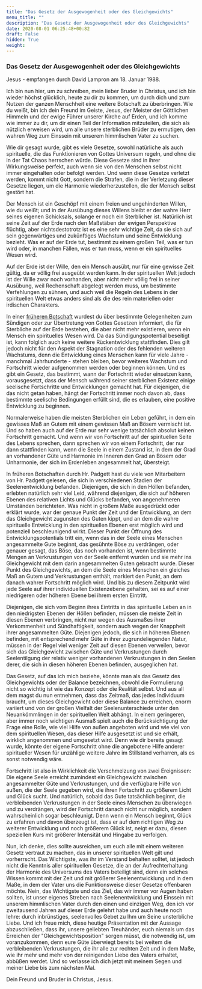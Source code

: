 ```yaml
---
title: "Das Gesetz der Ausgewogenheit oder des Gleichgewichts"
menu_title: ""
description: "Das Gesetz der Ausgewogenheit oder des Gleichgewichts"
date: 2020-08-01 06:25:48+00:82
draft: False
hidden: True
weight:
---
```

### Das Gesetz der Ausgewogenheit oder des Gleichgewichts

Jesus - empfangen durch David Lampron am 18. Januar 1988.

Ich bin nun hier, um zu schreiben, mein lieber Bruder in Christus, und ich bin wieder höchst glücklich, heute zu dir zu kommen, um durch dich und zum Nutzen der ganzen Menschheit eine weitere Botschaft zu überbringen. Wie du weißt, bin ich dein Freund im Geiste, Jesus, der Meister der Göttlichen Himmeln und der ewige Führer unserer Kirche auf Erden, und ich komme wie immer zu dir, um dir einen Teil der Information mitzuteilen, die sich als nützlich erweisen wird, um alle unsere sterblichen Brüder zu ermutigen, den wahren Weg zum Einssein mit unserem himmlischen Vater zu suchen.

Wie dir gesagt wurde, gibt es viele Gesetze, sowohl natürliche als auch spirituelle, die das Funktionieren von Gottes Universum regeln, und ohne die in der Tat Chaos herrschen würde. Diese Gesetze sind in ihrer Wirkungsweise perfekt, auch wenn sie von den Menschen selbst nicht immer eingehalten oder befolgt werden. Und wenn diese Gesetze verletzt werden, kommt nicht Gott, sondern die Strafen, die in der Verletzung dieser Gesetze liegen, um die Harmonie wiederherzustellen, die der Mensch selbst gestört hat.

Der Mensch ist ein Geschöpf mit einem freien und ungehinderten Willen, wie du weißt; und in der Ausübung dieses Willens bleibt er der wahre Herr seines eigenen Schicksals, solange er noch ein Sterblicher ist. Natürlich ist seine Zeit auf der Erde nach den Maßstäben der ewigen Perspektive flüchtig, aber nichtsdestotrotz ist es eine sehr wichtige Zeit, da sie sich auf sein gegenwärtiges und zukünftiges Wachstum und seine Entwicklung bezieht. Was er auf der Erde tut, bestimmt zu einem großen Teil, was er tun wird oder, in manchen Fällen, was er tun muss, wenn er ein spirituelles Wesen wird.

Auf der Erde ist der Wille, den ein Mensch ausübt, nur für eine gewisse Zeit gültig, da er völlig frei ausgeübt werden kann. In der spirituellen Welt jedoch ist der Wille zwar noch vorhanden, aber nicht mehr völlig frei in seiner Ausübung, weil Rechenschaft abgelegt werden muss, um bestimmte Verfehlungen zu sühnen, und auch weil die Regeln des Lebens in der spirituellen Welt etwas anders sind als die des rein materiellen oder irdischen Charakters.

In einer [früheren Botschaft](/aktuelle-botschaften/aktuelle-botschaften-in-reihenfolge-des-datums/aktuelle-botschaften-1984-1994/das-gesetz-des-fortschritts-und-des-wandels-und-des-wachstums-dl-jesus-17-juni-1987/) wurdest du über bestimmte Gelegenheiten zum Sündigen oder zur Übertretung von Gottes Gesetzen informiert, die für Sterbliche auf der Erde bestehen, die aber nicht mehr existieren, wenn ein Mensch ein spirituelles Wesen wird. Da das Sündigungspotential beseitigt ist, kann folglich auch keine weitere Rückentwicklung stattfinden. Dies gilt jedoch nicht für den Aspekt der Stagnation oder des fehlenden weiteren Wachstums, denn die Entwicklung eines Menschen kann für viele Jahre - manchmal Jahrhunderte - stehen bleiben, bevor weiteres Wachstum und Fortschritt wieder aufgenommen werden oder beginnen können. Und es gibt ein Gesetz, das bestimmt, wann der Fortschritt wieder einsetzen kann, vorausgesetzt, dass der Mensch während seiner sterblichen Existenz einige seelische Fortschritte und Entwicklungen gemacht hat. Für diejenigen, die das nicht getan haben, hängt der Fortschritt immer noch davon ab, dass bestimmte seelische Bedingungen erfüllt sind, die es erlauben, eine positive Entwicklung zu beginnen.

Normalerweise haben die meisten Sterblichen ein Leben geführt, in dem ein gewisses Maß an Gutem mit einem gewissen Maß an Bösem vermischt ist. Und so haben auch auf der Erde nur sehr wenige tatsächlich absolut keinen Fortschritt gemacht. Und wenn wir von Fortschritt auf der spirituellen Seite des Lebens sprechen, dann sprechen wir von einem Fortschritt, der nur dann stattfinden kann, wenn die Seele in einem Zustand ist, in dem der Grad an vorhandener Güte und Harmonie im Inneren den Grad an Bösem oder Unharmonie, der sich im Erdenleben angesammelt hat, übersteigt.

In früheren Botschaften durch Hr. Padgett hast du viele von Mitarbeitern von Hr. Padgett gelesen, die sich in verschiedenen Stadien der Seelenentwicklung befanden. Diejenigen, die sich in den Höllen befanden, erlebten natürlich sehr viel Leid, während diejenigen, die sich auf höheren Ebenen des relativen Lichts und Glücks befanden, von angenehmeren Umständen berichteten. Was nicht in großem Maße ausgedrückt oder erklärt wurde, war der genaue Punkt der Zeit und der Entwicklung, an dem das Gleichgewicht zugunsten des Guten kippt, und an dem die wahre spirituelle Entwicklung in den spirituellen Ebenen erst möglich wird und potenziell beschleunigend wirkt. Dieser Punkt der Öffnung des Entwicklungspotentials tritt ein, wenn das in der Seele eines Menschen angesammelte Gute beginnt, das gesühnte Böse zu verdrängen, oder genauer gesagt, das Böse, das noch vorhanden ist, wenn bestimmte Mengen an Verkrustungen von der Seele entfernt wurden und sie mehr ins Gleichgewicht mit dem darin angesammelten Guten gebracht wurde. Dieser Punkt des Gleichgewichts, an dem die Seele eines Menschen ein gleiches Maß an Gutem und Verkrustungen enthält, markiert den Punkt, an dem danach wahrer Fortschritt möglich wird. Und bis zu diesem Zeitpunkt wird jede Seele auf ihrer individuellen Existenzebene gehalten, sei es auf einer niedrigeren oder höheren Ebene bei ihrem ersten Eintritt.

Diejenigen, die sich vom Beginn ihres Eintritts in das spirituelle Leben an in den niedrigsten Ebenen der Höllen befinden, müssen die meiste Zeit in diesen Ebenen verbringen, nicht nur wegen des Ausmaßes ihrer Verkommenheit und Sündhaftigkeit, sondern auch wegen der Knappheit ihrer angesammelten Güte. Diejenigen jedoch, die sich in höheren Ebenen befinden, mit entsprechend mehr Güte in ihrer zugrundeliegenden Natur, müssen in der Regel viel weniger Zeit auf diesen Ebenen verweilen, bevor sich das Gleichgewicht zwischen Güte und Verkrustungen durch Seelentilgung der relativ weniger vorhandenen Verkrustungen in den Seelen derer, die sich in diesen höheren Ebenen befinden, ausgeglichen hat.

Das Gesetz, auf das ich mich beziehe, könnte man als das Gesetz des Gleichgewichts oder der Balance bezeichnen, obwohl die Formulierung nicht so wichtig ist wie das Konzept oder die Realität selbst. Und aus all dem magst du nun entnehmen, dass das Zeitmaß, das jedes Individuum braucht, um dieses Gleichgewicht oder diese Balance zu erreichen, enorm variiert und von der großen Vielfalt der Seelenunterschiede unter den Neuankömmlingen in der spirituellen Welt abhängt. In einem geringeren, aber immer noch wichtigen Ausmaß spielt auch die Berücksichtigung der Frage eine Rolle, wie viel Hilfe von außen angeboten wird und wie viel von dem spirituellen Wesen, das dieser Hilfe ausgesetzt ist und sie erhält, wirklich angenommen und umgesetzt wird. Denn wie dir bereits gesagt wurde, könnte der eigene Fortschritt ohne die angebotene Hilfe anderer spiritueller Wesen für unzählige weitere Jahre im Stillstand verharren, als es sonst notwendig wäre.

Fortschritt ist also in Wirklichkeit die Verschmelzung von zwei Ereignissen: Die eigene Seele erreicht zumindest ein Gleichgewicht zwischen angesammelter Güte und Verkrustungen, und die verfügbare Hilfe von außen, die der Seele gegeben wird, die ihren Fortschritt zu größerem Licht und Glück sucht. Und natürlich, sobald das Gute tatsächlich beginnt, die verbleibenden Verkrustungen in der Seele eines Menschen zu überwiegen und zu verdrängen, wird der Fortschritt danach nicht nur möglich, sondern wahrscheinlich sogar beschleunigt. Denn wenn ein Mensch beginnt, Glück zu erfahren und davon überzeugt ist, dass er auf dem richtigen Weg zu weiterer Entwicklung und noch größerem Glück ist, neigt er dazu, diesen speziellen Kurs mit größerer Intensität und Hingabe zu verfolgen.

Nun, ich denke, dies sollte ausreichen, um euch alle mit einem weiteren Gesetz vertraut zu machen, das in unserer spirituellen Welt gilt und vorherrscht. Das Wichtigste, was ihr im Verstand behalten solltet, ist jedoch nicht die Kenntnis aller spirituellen Gesetze, die an der Aufrechterhaltung der Harmonie des Universums des Vaters beteiligt sind, denn ein solches Wissen kommt mit der Zeit und mit größerer Seelenentwicklung und in dem Maße, in dem der Vater uns die Funktionsweise dieser Gesetze offenbaren möchte. Nein, das Wichtigste und das Ziel, das wir immer vor Augen haben sollten, ist unser eigenes Streben nach Seelenentwicklung und Einssein mit unserem himmlischen Vater durch den einen und einzigen Weg, den ich vor zweitausend Jahren auf dieser Erde gelehrt habe und auch heute noch lehre: durch inbrünstiges, seelenvolles Gebet zu Ihm um Seine unsterbliche Liebe. Und ich freue mich, diese heutige Präsentation mit der Aussage abzuschließen, dass ihr, unsere geliebten Treuhänder, euch niemals um das Erreichen der "Gleichgewichtsposition" sorgen müsst, die notwendig ist, um voranzukommen, denn eure Güte überwiegt bereits bei weitem die verbleibenden Verkrustungen, die ihr alle zur rechten Zeit und in dem Maße, wie ihr mehr und mehr von der reinigenden Liebe des Vaters erhaltet, abbüßen werdet. Und so verlasse ich dich jetzt mit meinem Segen und meiner Liebe bis zum nächsten Mal.

Dein Freund und Bruder in Christus, Jesus.

